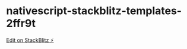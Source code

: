 # nativescript-stackblitz-templates-2ffr9t

[Edit on StackBlitz ⚡️](https://stackblitz.com/edit/nativescript-stackblitz-templates-2ffr9t)